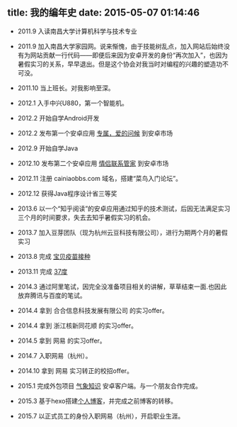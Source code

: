 ﻿title: 我的编年史
date: 2015-05-07 01:14:46
---
- 2011.9 入读南昌大学计算机科学与技术专业

- 2011.9 加入南昌大学家园网。说来惭愧，由于技能树乱点，加入网站后始终没有为网站贡献一行代码——即便后来因为安卓开发的身份“再次加入”，也因为暑假实习的关系，早早退出。但是这个协会对我当时对编程的兴趣的塑造功不可没。

- 2011.10 当上班长。对我影响至深。

- 2012.1 入手中兴U880，第一个智能机。

- 2012.2 开始自学Android开发

- 2012.2 发布第一个安卓应用 [专属，爱的问候](http://www.mumayi.com/android-82713-5.html) 到安卓市场 

- 2012.9 开始自学Java

- 2012.10 发布第二个安卓应用 [情侣联系管家](http://www.appchina.com/app/my.app.love/) 到安卓市场

- 2012.11 注册 cainiaobbs.com 域名，搭建“菜鸟入门论坛”。

- 2012.12 获得Java程序设计省三等奖

- 2013.6 以一个“知乎阅读”的安卓应用通过知乎的技术测试，后因无法满足实习三个月的时间要求，失去去知乎暑假实习的机会。

- 2013.7 加入豆芽团队（现为杭州云豆科技有限公司），进行为期两个月的暑假实习

- 2013.8 完成 [宝贝疫苗接种](http://www.appchina.com/app/com.douyakj.vaccine.app) 

- 2013.11 完成 [37度](http://zhushou.360.cn/detail/index/soft_id/908626?recrefer=SE_D_37%E5%BA%A6)

- 2014.3 通过阿里笔试，因完全没准备项目相关的讲解，草草结束一面.也因此放弃腾讯与百度的笔试。

- 2014.4 拿到 合合信息科技发展有限公司 的实习offer。

- 2014.4 拿到 浙江核新同花顺 的实习offer。

- 2014.5 拿到 网易 的实习offer。

- 2014.7 入职网易（杭州）。

- 2014.10 拿到 网易 实习转正的校招offer。

- 2015.1 完成外包项目 [气象知识](http://app.qxzs.org.cn/install.apk) 安卓客户端。与一个朋友合作完成。

- 2015.3 基于hexo搭建[个人博客](http://zhenghuiy.github.io/)，并完成之前博客的转移。

- 2015.7 以正式员工的身份入职网易（杭州），开启职业生涯。
